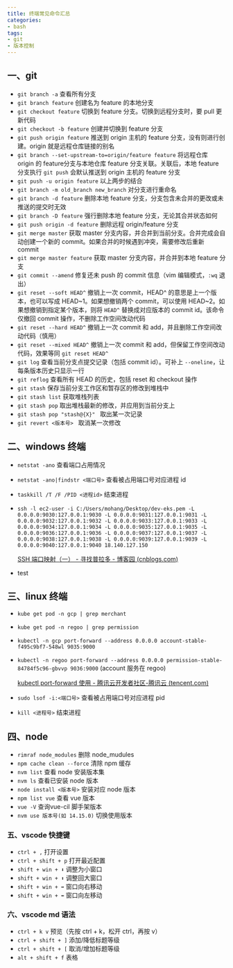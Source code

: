 ```yaml
---
title: 终端常见命令汇总
categories: 
- bash
tags:
- git
- 版本控制
---
```


## 一、git

- `git branch -a` 查看所有分支
- `git branch feature` 创建名为 feature 的本地分支
- `git checkout feature` 切换到 feature 分支。切换到远程分支时，要 pull 更新代码
- `git checkout -b feature` 创建并切换到 feature 分支
- `git push origin feature` 推送到 origin 主机的 feature 分支，没有则进行创建。origin 就是远程仓库链接的别名
- `git branch --set-upstream-to=origin/feature feature` 将远程仓库 origin 的 feature分支与本地仓库 feature 分支关联。关联后，本地 feature 分支执行 `git push` 会默认推送到 origin 主机的 feature 分支
- `git push -u origin feature` 以上两步的结合
- `git branch -m old_branch new_branch` 对分支进行重命名
- `git branch -d feature` 删除本地 feature 分支，分支包含未合并的更改或未推送的提交时无效
- `git branch -D feature` 强行删除本地 feature 分支，无论其合并状态如何
- `git push origin -d feature` 删除远程 origin/feature 分支
- `git merge master` 获取 master 分支内容，并合并到当前分支。合并完成会自动创建一个新的 commit。如果合并的时候遇到冲突，需要修改后重新 commit
- `git merge master feature` 获取 master 分支内容，并合并到本地 feature 分支
- `git commit --amend` 修复还未 push 的 commit 信息（vim 编辑模式，`:wq` 退出）
- `git reset --soft HEAD^` 撤销上一次 commit，HEAD^ 的意思是上一个版本，也可以写成 HEAD~1。如果想撤销两个 commit，可以使用 HEAD~2。如果想撤销到指定某个版本，则将 `HEAD^` 替换成对应版本的 commit id。该命令仅撤回 commit 操作，不删除工作空间改动代码
- `git reset --hard HEAD^` 撤销上一次 commit 和 add，并且删除工作空间改动代码（慎用）
- `git reset --mixed HEAD^` 撤销上一次 commit 和 add，但保留工作空间改动代码，效果等同 `git reset HEAD^`
- `git log` 查看当前分支点提交记录（包括 commit id）。可补上 `--oneline`，让每条版本历史只显示一行
- `git reflog` 查看所有 HEAD 的历史，包括 reset 和 checkout 操作
- `git stash` 保存当前分支工作区和暂存区的修改到堆栈中
- `git stash list` 获取堆栈列表
- `git stash pop` 取出堆栈最新的修改，并应用到当前分支上
- `git stash pop "stash@{X}" ` 取出某一次记录
- `git revert <版本号> ` 取消某一次修改



## 二、windows 终端

- `netstat -ano` 查看端口占用情况

- `netstat -ano|findstr <端口号>` 查看被占用端口号对应进程 id

- `taskkill /T /F /PID <进程id>` 结束进程

- `ssh -l ec2-user -i C:/Users/mohang/Desktop/dev-eks.pem -L 0.0.0.0:9030:127.0.0.1:9030 -L 0.0.0.0:9031:127.0.0.1:9031 -L 0.0.0.0:9032:127.0.0.1:9032 -L 0.0.0.0:9033:127.0.0.1:9033 -L 0.0.0.0:9034:127.0.0.1:9034 -L 0.0.0.0:9035:127.0.0.1:9035 -L 0.0.0.0:9036:127.0.0.1:9036 -L 0.0.0.0:9037:127.0.0.1:9037 -L 0.0.0.0:9038:127.0.0.1:9038 -L 0.0.0.0:9039:127.0.0.1:9039 -L 0.0.0.0:9040:127.0.0.1:9040 18.140.127.150` 

  [SSH 端口映射（一） - 寻找普拉多 - 博客园 (cnblogs.com)](https://www.cnblogs.com/toughlife/p/5653669.html)

- test



## 三、linux 终端

- `kube get pod -n gcp | grep merchant`  

- `kube get pod -n regoo | grep permission`

- `kubectl -n gcp port-forward --address 0.0.0.0 account-stable-f495c9bf7-548wl 9035:9000`

- `kubectl -n regoo port-forward --address 0.0.0.0 permission-stable-84784f5c96-gbvvp 9036:9000`  (account 服务在 regoo)

  [kubectl port-forward 使用 - 腾讯云开发者社区-腾讯云 (tencent.com)](https://cloud.tencent.com/developer/article/1861082)

- `sudo lsof -i:<端口号>` 查看被占用端口号对应进程 pid

- `kill <进程号>` 结束进程



## 四、node

- `rimraf node_modules`  删除 node_mudules
- `npm cache clean --force` 清除 npm 缓存
- `nvm list` 查看 node 安装版本集
- `nvm ls` 查看已安装 node 版本
- `node install <版本号>` 安装对应 node 版本
- `npm list vue` 查看 vue 版本
- `vue -V` 查询vue-cil 脚手架版本
- `nvm use 版本号(如 14.15.0)`  切换使用版本



### 五、vscode 快捷键

- `ctrl + ,` 打开设置
- `ctrl + shift + p` 打开最近配置
- `shift + win + ⬇`  调整为小窗口
- `shift + win + ⬆`  调整回大窗口
- `shift + win + ➡` 窗口向右移动
- `shift + win + ⬅` 窗口向左移动



### 六、vscode md 语法

- `ctrl + k v` 预览（先按 ctrl + k，松开 ctrl，再按 v）
- `ctrl + shift + ]` 添加/降低标题等级
- `ctrl + shift + [` 取消/增加标题等级
- `alt + shift + f` 表格



